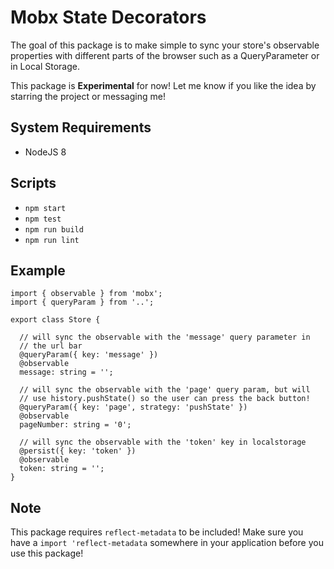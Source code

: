 # Mobx State Decorators

The goal of this package is to make simple to sync your store's observable properties
with different parts of the browser such as a QueryParameter or in Local Storage.

This package is **Experimental** for now! Let me know if you like the idea by starring
the project or messaging me!

## System Requirements
- NodeJS 8

## Scripts
- `npm start`
- `npm test`
- `npm run build`
- `npm run lint`

## Example
```
import { observable } from 'mobx';
import { queryParam } from '..';

export class Store {

  // will sync the observable with the 'message' query parameter in
  // the url bar
  @queryParam({ key: 'message' })
  @observable
  message: string = '';

  // will sync the observable with the 'page' query param, but will
  // use history.pushState() so the user can press the back button!
  @queryParam({ key: 'page', strategy: 'pushState' })
  @observable
  pageNumber: string = '0';

  // will sync the observable with the 'token' key in localstorage
  @persist({ key: 'token' })
  @observable
  token: string = '';
}
```

## Note
This package requires `reflect-metadata` to be included!
Make sure you have a `import 'reflect-metadata` somewhere in your application before you use this package!
